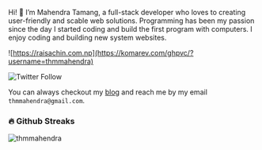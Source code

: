 Hi! 👋 I’m Mahendra Tamang, a full-stack developer who loves to creating user-friendly and scable web solutions. Programming has been my passion since the day I started coding and build the first program with computers. I enjoy coding and building new system websites.

![https://raisachin.com.np](https://komarev.com/ghpvc/?username=thmmahendra) 

![Twitter Follow](https://img.shields.io/twitter/follow/thmmahendra?label=Follow%20%40me&style=social)

You can always checkout my [blog](https://www.wprefers.com/) and reach me by my email `thmmahendra@gmail.com`.

### 🔥 Github Streaks
<img src="https://github-readme-streak-stats.herokuapp.com/?user=thmmahendra&theme=black-ice&hide_border=true&stroke=0000&background=0D1117&ring=e05397&fire=e05397&currStreakLabel=e05397&bg_color=30,e96443,904e95&title_color=fff&text_color=fff" alt="thmmahendra" />
